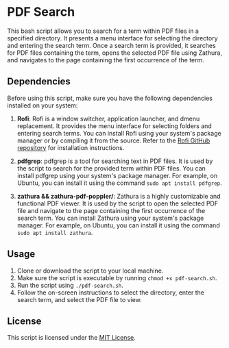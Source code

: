 # PDF Search

This bash script allows you to search for a term within PDF files in a specified directory. It presents a menu interface for selecting the directory and entering the search term. Once a search term is provided, it searches for PDF files containing the term, opens the selected PDF file using Zathura, and navigates to the page containing the first occurrence of the term.

## Dependencies

Before using this script, make sure you have the following dependencies installed on your system:

1. **Rofi**: Rofi is a window switcher, application launcher, and dmenu replacement. It provides the menu interface for selecting folders and entering search terms. You can install Rofi using your system's package manager or by compiling it from the source. Refer to the [Rofi GitHub repository](https://github.com/davatorium/rofi) for installation instructions.

2. **pdfgrep**: pdfgrep is a tool for searching text in PDF files. It is used by the script to search for the provided term within PDF files. You can install pdfgrep using your system's package manager. For example, on Ubuntu, you can install it using the command `sudo apt install pdfgrep`.

3. **zathura && zathura-pdf-poppler/**: Zathura is a highly customizable and functional PDF viewer. It is used by the script to open the selected PDF file and navigate to the page containing the first occurrence of the search term. You can install Zathura using your system's package manager. For example, on Ubuntu, you can install it using the command `sudo apt install zathura`.

## Usage

1. Clone or download the script to your local machine.
2. Make sure the script is executable by running `chmod +x pdf-search.sh`.
3. Run the script using `./pdf-search.sh`.
4. Follow the on-screen instructions to select the directory, enter the search term, and select the PDF file to view.

## License

This script is licensed under the [MIT License](LICENSE).
